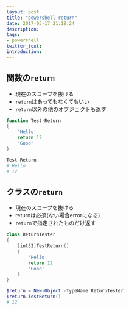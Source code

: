 ```yaml
---
layout: post
title: "powershell return"
date: 2017-05-17 21:18:24
description:
tags:
- powershell
twitter_text:
introduction:
---
```


## 関数の`return`
* 現在のスコープを抜ける
* `return`はあってもなくてもいい
* `return`以外の他のオブジェクトも返す

```ps1
function Test-Return
{
	'Hello'
	return 12
	'Good'
}

Test-Return
# Hello
# 12
```

## クラスの`return`
* 現在のスコープを抜ける
* returnは必須(ない場合errorになる)
* `return`で指定されたものだけ返す

```ps1
class ReturnTester
{
    [int32]TestReturn()
    {
        'Hello'
        return 12
        'Good'
    }
}

$return = New-Object -TypeName ReturnTester
$return.TestReturn()
# 12
```
